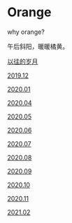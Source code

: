 # Orange

why orange?

午后斜阳，暖暖橘黄。

[以往的岁月](https://jialinhome.github.io/)

[2019.12](./2019.12/index.md)

[2020.01](./2020.01/index.md)

[2020.04](./2020.04.md)

[2020.05](./2020.05.md)

[2020.06](./2020.06.md)

[2020.07](./2020.07.md)

[2020.08](./2020.08.md)

[2020.09](./2020.09.md)

[2020.10](./2020.10.md)

[2020.11](./2020.11.md)

[2021.02](./2021.02.md)
